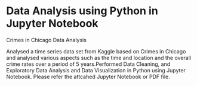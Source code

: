 # Data Analysis using Python in Jupyter Notebook
Crimes in Chicago Data Analysis

Analysed a time series data set from Kaggle based on Crimes in Chicago and analysed various aspects such as the time and location and the overall crime rates over a period of 5 years.Performed Data Cleaning, and Exploratory Data Analysis and Data Visualization in Python using Jupyter Notebook. Please refer the attcahed Jupyter Notebook or PDF file.
